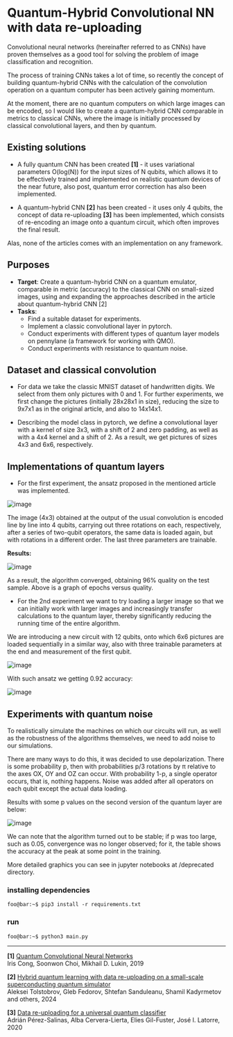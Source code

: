 # Quantum-Hybrid Convolutional NN with data re-uploading

Convolutional neural networks (hereinafter referred to as CNNs) have proven themselves as a good tool for solving the problem of image classification and recognition.

The process of training CNNs takes a lot of time, so recently the concept of building quantum-hybrid CNNs with the calculation of the convolution operation on a quantum computer has been actively gaining momentum.

At the moment, there are no quantum computers on which large images can be encoded, so I would like to create a quantum-hybrid CNN comparable in metrics to classical CNNs, where the image is initially processed by classical convolutional layers, and then by quantum.

## Existing solutions
- A fully quantum CNN has been created **[1]** - it uses variational parameters O(log(N)) for the input sizes of N qubits, which allows it to be effectively trained and implemented on realistic quantum devices of the near future, also post, quantum error correction has also been implemented.

- A quantum-hybrid CNN **[2]** has been created - it uses only 4 qubits, the concept of data re-uploading **[3]** has been implemented, which consists of re-encoding an image onto a quantum circuit, which often improves the final result.

Alas, none of the articles comes with an implementation on any framework.

## Purposes

- **Target**:
Create a quantum-hybrid CNN on a quantum emulator, comparable in metric (accuracy) to the classical CNN on small-sized images, using and expanding the approaches described in the article about quantum-hybrid CNN [2]
- **Tasks**:
    - Find a suitable dataset for experiments.
    - Implement a classic convolutional layer in pytorch.
    - Conduct experiments with different types of quantum layer models on pennylane (a framework for working with QMO).
    - Conduct experiments with resistance to quantum noise.

## Dataset and classical convolution
- For data we take the classic MNIST dataset of handwritten digits. We select from them only pictures with 0 and 1. For further experiments, we first change the pictures (initially 28x28x1 in size), reducing the size to 9x7x1 as in the original article, and also to 14x14x1.

- Describing the model class in pytorch, we define a convolutional layer with a kernel of size 3x3,
with a shift of 2 and zero padding, as well as with a 4x4 kernel and a shift of 2. As a result, we get pictures of sizes 4x3 and 6x6, respectively.

## Implementations of quantum layers
- For the first experiment, the ansatz proposed in the mentioned article was implemented.

![image](https://github.com/Nikait/qcnn_practice/assets/50284221/413cfa73-247f-4eee-af3c-eaceb02b188e)


The image (4x3) obtained at the output of the usual convolution is encoded line by line into 4 qubits, carrying out three rotations on each, respectively, after a series of two-qubit operators, the same data is loaded again, but with rotations in a different order. The last three parameters are trainable.

**Results:**

![image](https://github.com/Nikait/qcnn_practice/assets/50284221/9fde3601-0c14-40e9-a895-17edba53343f)


As a result, the algorithm converged, obtaining 96% quality on the test sample. Above is a graph of epochs versus quality.

- For the 2nd experiment we want to try loading a larger image so that we can initially work with larger images and increasingly transfer calculations to the quantum layer, thereby significantly reducing the running time of the entire algorithm.

We are introducing a new circuit with 12 qubits, onto which 6x6 pictures are loaded sequentially in a similar way, also with three trainable parameters at the end and measurement of the first qubit.

![image](https://github.com/Nikait/qcnn_practice/assets/50284221/75e931a5-265e-4842-8000-18cbd16b62b5)

With such ansatz we getting 0.92 accuracy:

![image](https://github.com/Nikait/qcnn_practice/assets/50284221/9e992cf2-e357-467c-b16a-a95fd92c27da)

## Experiments with quantum noise

To realistically simulate the machines on which our circuits will run, as well as the robustness of the algorithms themselves, we need to add noise to our simulations.

There are many ways to do this, it was decided to use depolarization. There is some probability p, then with probabilities p/3 rotations by π relative to the axes OX, OY and OZ can occur. With probability 1-p, a single operator occurs, that is, nothing happens. Noise was added after all operators on each qubit except the actual data loading.

Results with some p values on the second version of the quantum layer are below:

![image](https://github.com/Nikait/qcnn_practice/assets/50284221/fd50b8e2-ae87-40ca-9f1b-4bff463072eb)

We can note that the algorithm turned out to be stable; if p was too large, such as 0.05, convergence was no longer observed; for it, the table shows the accuracy at the peak at some point in the training.


More detailed graphics you can see in jupyter notebooks at /deprecated directory.


### installing dependencies
```console
foo@bar:~$ pip3 install -r requirements.txt
```
### run
```console
foo@bar:~$ python3 main.py
```

-----

**[1]** [Quantum Convolutional Neural Networks](https://arxiv.org/search/quant-ph?searchtype=author&query=Choi,+S) \
        Iris Cong, Soonwon Choi, Mikhail D. Lukin, 2019
    
**[2]** [Hybrid quantum learning with data re-uploading on a small-scale superconducting quantum simulator](https://arxiv.org/search/quant-ph?searchtype=author&query=Kadyrmetov,+S) \
        Aleksei Tolstobrov, Gleb Fedorov, Shtefan Sanduleanu, Shamil Kadyrmetov and others, 2024
    
**[3]** [Data re-uploading for a universal quantum classifier](https://arxiv.org/search/quant-ph?searchtype=author&query=Gil-Fuster,+E) \
        Adrián Pérez-Salinas, Alba Cervera-Lierta, Elies Gil-Fuster, José I. Latorre, 2020


